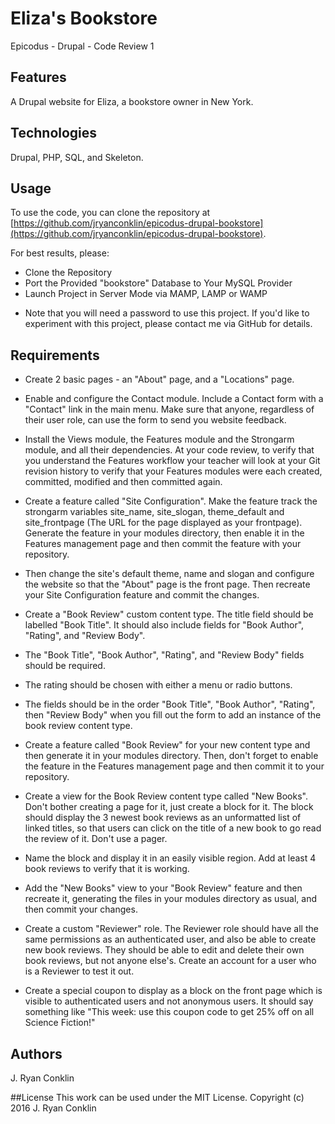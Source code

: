 # Eliza's Bookstore
Epicodus - Drupal - Code Review 1

## Features
A Drupal website for Eliza, a bookstore owner in New York.

## Technologies

Drupal, PHP, SQL, and Skeleton.

## Usage

To use the code, you can clone the repository at [https://github.com/jryanconklin/epicodus-drupal-bookstore](https://github.com/jryanconklin/epicodus-drupal-bookstore).

For best results, please:

- Clone the Repository
- Port the Provided "bookstore" Database to Your MySQL Provider
- Launch Project in Server Mode via MAMP, LAMP or WAMP

* Note that you will need a password to use this project. If you'd like to experiment with this project, please contact me via GitHub for details.

## Requirements

* Create 2 basic pages - an "About" page, and a "Locations" page.

* Enable and configure the Contact module. Include a Contact form with a "Contact" link in the main menu. Make sure that anyone, regardless of their user role, can use the form to send you website feedback.

* Install the Views module, the Features module and the Strongarm module, and all their dependencies. At your code review, to verify that you understand the Features workflow your teacher will look at your Git revision history to verify that your Features modules were each created, committed, modified and then committed again.

* Create a feature called "Site Configuration". Make the feature track the strongarm variables site_name, site_slogan, theme_default and site_frontpage (The URL for the page displayed as your frontpage). Generate the feature in your modules directory, then enable it in the Features management page and then commit the feature with your repository.

* Then change the site's default theme, name and slogan and configure the website so that the "About" page is the front page. Then recreate your Site Configuration feature and commit the changes.

* Create a "Book Review" custom content type. The title field should be labelled "Book Title". It should also include fields for "Book Author", "Rating", and "Review Body".

* The "Book Title", "Book Author", "Rating", and "Review Body" fields should be required.

* The rating should be chosen with either a menu or radio buttons.

* The fields should be in the order "Book Title", "Book Author", "Rating", then "Review Body" when you fill out the form to add an instance of the book review content type.

* Create a feature called "Book Review" for your new content type and then generate it in your modules directory. Then, don't forget to enable the feature in the Features management page and then commit it to your repository.

* Create a view for the Book Review content type called "New Books". Don't bother creating a page for it, just create a block for it. The block should display the 3 newest book reviews as an unformatted list of linked titles, so that users can click on the title of a new book to go read the review of it. Don't use a pager.

* Name the block and display it in an easily visible region. Add at least 4 book reviews to verify that it is working.

* Add the "New Books" view to your "Book Review" feature and then recreate it, generating the files in your modules directory as usual, and then commit your changes.

* Create a custom "Reviewer" role. The Reviewer role should have all the same permissions as an authenticated user, and also be able to create new book reviews. They should be able to edit and delete their own book reviews, but not anyone else's. Create an account for a user who is a Reviewer to test it out.

* Create a special coupon to display as a block on the front page which is visible to authenticated users and not anonymous users. It should say something like "This week: use this coupon code to get 25% off on all Science Fiction!"

## Authors
J. Ryan Conklin

##License
This work can be used under the MIT License.
Copyright (c) 2016 J. Ryan Conklin
